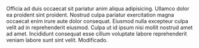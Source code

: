 Officia ad duis occaecat sit pariatur anim aliqua adipisicing. Ullamco dolor ea proident sint proident. Nostrud culpa pariatur exercitation magna occaecat enim irure aute dolor consequat. Eiusmod nulla excepteur culpa velit ad in reprehenderit eiusmod. Culpa ut id ipsum nisi mollit nostrud amet ad amet. Incididunt consequat esse cillum voluptate labore reprehenderit veniam labore sunt sint velit.
Modificado.